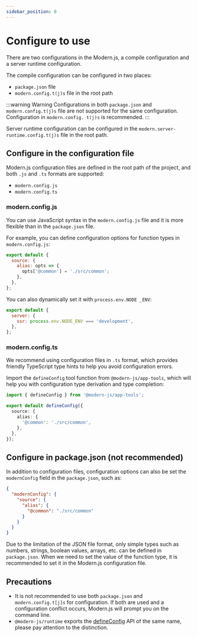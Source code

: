 ```yaml
---
sidebar_position: 0
---
```


# Configure to use

There are two configurations in the Modern.js, a compile configuration and a server runtime configuration.

The compile configuration can be configured in two places:

- `package.json` file
- `modern.config.t(j)s` file in the root path

:::warning Warning
Configurations in both `package.json` and `modern.config.t(j)s` file are not supported for the same configuration. Configuration in `modern.config. t(j)s` is recommended.
:::

Server runtime configuration can be configured in the `modern.server-runtime.config.t(j)s` file in the root path.

## Configure in the configuration file

Modern.js configuration files are defined in the root path of the project, and both `.js` and `.ts` formats are supported:

- `modern.config.js`
- `modern.config.ts`

### modern.config.js

You can use JavaScript syntax in the `modern.config.js` file and it is more flexible than in the `package.json` file.

For example, you can define configuration options for function types in `modern.config.js`:

```js title="modern.config.js"
export default {
  source: {
    alias: opts => {
      opts['@common'] = './src/common';
    },
  },
};
```

You can also dynamically set it with `process.env.NODE _ENV`:

```js title="modern.config.js"
export default {
  server: {
    ssr: process.env.NODE_ENV === 'development',
  },
};
```

### modern.config.ts

We recommend using configuration files in `.ts` format, which provides friendly TypeScript type hints to help you avoid configuration errors.

Import the `defineConfig` tool function from `@modern-js/app-tools`, which will help you with configuration type derivation and type completion:

```ts title="modern.config.ts"
import { defineConfig } from '@modern-js/app-tools';

export default defineConfig({
  source: {
    alias: {
      '@common': './src/common',
    },
  },
});
```

## Configure in package.json (not recommended)

In addition to configuration files, configuration options can also be set the `modernConfig` field in the `package.json`, such as:

```json title="package.json"
{
  "modernConfig": {
    "source": {
      "alias": {
        "@common": "./src/common"
      }
    }
  }
}
```

Due to the limitation of the JSON file format, only simple types such as numbers, strings, boolean values, arrays, etc. can be defined in `package.json`. When we need to set the value of the function type, it is recommended to set it in the Modern.js configuration file.

## Precautions

- It is not recommended to use both `package.json` and `modern.config.t[j]s` for configuration. If both are used and a configuration conflict occurs, Modern.js will prompt you on the command line.
- `@modern-js/runtime` exports the [defineConfig](/docs/apis/app/runtime/app/define-config) API of the same name, please pay attention to the distinction.
